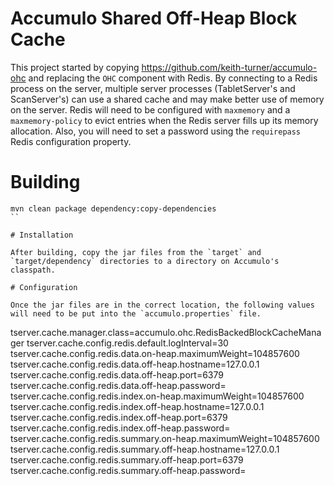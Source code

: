 # Accumulo Shared Off-Heap Block Cache

This project started by copying https://github.com/keith-turner/accumulo-ohc and replacing the `OHC` component with Redis.
By connecting to a Redis process on the server, multiple server processes (TabletServer's and ScanServer's) can use a 
shared cache and may make better use of memory on the server. Redis will need to be configured with `maxmemory` and a
`maxmemory-policy` to evict entries when the Redis server fills up its memory allocation. Also, you will need to set a
password using the `requirepass` Redis configuration property.

# Building
```
mvn clean package dependency:copy-dependencies
``

# Installation

After building, copy the jar files from the `target` and `target/dependency` directories to a directory on Accumulo's classpath.

# Configuration

Once the jar files are in the correct location, the following values will need to be put into the `accumulo.properties` file.

```
tserver.cache.manager.class=accumulo.ohc.RedisBackedBlockCacheManager
tserver.cache.config.redis.default.logInterval=30
tserver.cache.config.redis.data.on-heap.maximumWeight=104857600
tserver.cache.config.redis.data.off-heap.hostname=127.0.0.1
tserver.cache.config.redis.data.off-heap.port=6379
tserver.cache.config.redis.data.off-heap.password=<password>
tserver.cache.config.redis.index.on-heap.maximumWeight=104857600
tserver.cache.config.redis.index.off-heap.hostname=127.0.0.1
tserver.cache.config.redis.index.off-heap.port=6379
tserver.cache.config.redis.index.off-heap.password=<password>
tserver.cache.config.redis.summary.on-heap.maximumWeight=104857600
tserver.cache.config.redis.summary.off-heap.hostname=127.0.0.1
tserver.cache.config.redis.summary.off-heap.port=6379
tserver.cache.config.redis.summary.off-heap.password=<password>
```
